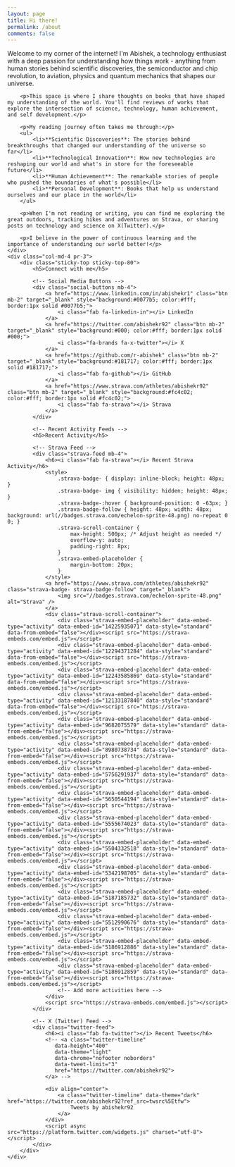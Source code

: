 ```yaml
---
layout: page
title: Hi there!
permalink: /about
comments: false
---
```


<div class="row justify-content-between">
    <div class="col-md-8 pr-5">
        <p>Welcome to my corner of the internet! I'm Abishek, a technology enthusiast with a deep passion for understanding how things work - anything from human stories behind scientific discoveries, the semiconductor and chip revolution, to aviation, physics and quantum mechanics that shapes our universe.</p>

        <p>This space is where I share thoughts on books that have shaped my understanding of the world. You'll find reviews of works that explore the intersection of science, technology, human achievement, and self development.</p>

        <p>My reading journey often takes me through:</p>
        <ul>
            <li>**Scientific Discoveries**: The stories behind breakthroughs that changed our understanding of the universe so far</li>
            <li>**Technological Innovation**: How new technologies are reshaping our world and what's in store for the foreseeable future</li>
            <li>**Human Achievement**: The remarkable stories of people who pushed the boundaries of what's possible</li>
            <li>**Personal Development**: Books that help us understand ourselves and our place in the world</li>
        </ul>

        <p>When I'm not reading or writing, you can find me exploring the great outdoors, tracking hikes and adventures on Strava, or sharing posts on technology and science on X(Twitter).</p>

        <p>I believe in the power of continuous learning and the importance of understanding our world better!</p>
    </div>
    <div class="col-md-4 pr-3">
        <div class="sticky-top sticky-top-80">
            <h5>Connect with me</h5>
            
            <!-- Social Media Buttons -->
            <div class="social-buttons mb-4">
                <a href="https://www.linkedin.com/in/abishekr1" class="btn mb-2" target="_blank" style="background:#0077b5; color:#fff; border:1px solid #0077b5;">
                    <i class="fab fa-linkedin-in"></i> LinkedIn
                </a>
                <a href="https://twitter.com/abishekr92" class="btn mb-2" target="_blank" style="background:#000; color:#fff; border:1px solid #000;">
                    <i class="fa-brands fa-x-twitter"></i> X
                </a>
                <a href="https://github.com/r-abishek" class="btn mb-2" target="_blank" style="background:#181717; color:#fff; border:1px solid #181717;">
                    <i class="fab fa-github"></i> GitHub
                </a>
                <a href="https://www.strava.com/athletes/abishekr92" class="btn mb-2" target="_blank" style="background:#fc4c02; color:#fff; border:1px solid #fc4c02;">
                    <i class="fab fa-strava"></i> Strava
                </a>
            </div>

            <!-- Recent Activity Feeds -->
            <h5>Recent Activity</h5>
            
            <!-- Strava Feed -->
            <div class="strava-feed mb-4">
                <h6><i class="fab fa-strava"></i> Recent Strava Activity</h6>
                <style>
                    .strava-badge- { display: inline-block; height: 48px; }
                    .strava-badge- img { visibility: hidden; height: 48px; }
                    .strava-badge-:hover { background-position: 0 -63px; }
                    .strava-badge-follow { height: 48px; width: 48px; background: url(//badges.strava.com/echelon-sprite-48.png) no-repeat 0 0; }
                    .strava-scroll-container {
                        max-height: 500px; /* Adjust height as needed */
                        overflow-y: auto;
                        padding-right: 8px;
                    }
                    .strava-embed-placeholder {
                        margin-bottom: 20px;
                    }
                </style>
                <a href="https://www.strava.com/athletes/abishekr92" class="strava-badge- strava-badge-follow" target="_blank">
                    <img src="//badges.strava.com/echelon-sprite-48.png" alt="Strava" />
                </a>
                <div class="strava-scroll-container">
                    <div class="strava-embed-placeholder" data-embed-type="activity" data-embed-id="14225935071" data-style="standard" data-from-embed="false"></div><script src="https://strava-embeds.com/embed.js"></script>
                    <div class="strava-embed-placeholder" data-embed-type="activity" data-embed-id="12294371284" data-style="standard" data-from-embed="false"></div><script src="https://strava-embeds.com/embed.js"></script>
                    <div class="strava-embed-placeholder" data-embed-type="activity" data-embed-id="12243585869" data-style="standard" data-from-embed="false"></div><script src="https://strava-embeds.com/embed.js"></script>
                    <div class="strava-embed-placeholder" data-embed-type="activity" data-embed-id="12133187840" data-style="standard" data-from-embed="false"></div><script src="https://strava-embeds.com/embed.js"></script>
                    <div class="strava-embed-placeholder" data-embed-type="activity" data-embed-id="9682075579" data-style="standard" data-from-embed="false"></div><script src="https://strava-embeds.com/embed.js"></script>
                    <div class="strava-embed-placeholder" data-embed-type="activity" data-embed-id="8980738734" data-style="standard" data-from-embed="false"></div><script src="https://strava-embeds.com/embed.js"></script>
                    <div class="strava-embed-placeholder" data-embed-type="activity" data-embed-id="5756291937" data-style="standard" data-from-embed="false"></div><script src="https://strava-embeds.com/embed.js"></script>
                    <div class="strava-embed-placeholder" data-embed-type="activity" data-embed-id="5650544194" data-style="standard" data-from-embed="false"></div><script src="https://strava-embeds.com/embed.js"></script>
                    <div class="strava-embed-placeholder" data-embed-type="activity" data-embed-id="5555674023" data-style="standard" data-from-embed="false"></div><script src="https://strava-embeds.com/embed.js"></script>
                    <div class="strava-embed-placeholder" data-embed-type="activity" data-embed-id="5504332518" data-style="standard" data-from-embed="false"></div><script src="https://strava-embeds.com/embed.js"></script>
                    <div class="strava-embed-placeholder" data-embed-type="activity" data-embed-id="5342198705" data-style="standard" data-from-embed="false"></div><script src="https://strava-embeds.com/embed.js"></script>
                    <div class="strava-embed-placeholder" data-embed-type="activity" data-embed-id="5187185732" data-style="standard" data-from-embed="false"></div><script src="https://strava-embeds.com/embed.js"></script>
                    <div class="strava-embed-placeholder" data-embed-type="activity" data-embed-id="5512990676" data-style="standard" data-from-embed="false"></div><script src="https://strava-embeds.com/embed.js"></script>
                    <div class="strava-embed-placeholder" data-embed-type="activity" data-embed-id="5186912886" data-style="standard" data-from-embed="false"></div><script src="https://strava-embeds.com/embed.js"></script>
                    <div class="strava-embed-placeholder" data-embed-type="activity" data-embed-id="5186912859" data-style="standard" data-from-embed="false"></div><script src="https://strava-embeds.com/embed.js"></script>
                    <!-- Add more activities here -->
                </div>
                <script src="https://strava-embeds.com/embed.js"></script>
            </div>

            <!-- X (Twitter) Feed -->
            <div class="twitter-feed">
                <h6><i class="fab fa-twitter"></i> Recent Tweets</h6>
                <!-- <a class="twitter-timeline" 
                   data-height="400"
                   data-theme="light"
                   data-chrome="nofooter noborders"
                   data-tweet-limit="3"
                   href="https://twitter.com/abishekr92">
                </a> -->

                <div align="center">
                    <a class="twitter-timeline" data-theme="dark" href="https://twitter.com/abishekr92?ref_src=twsrc%5Etfw">
                        Tweets by abishekr92
                    </a>
                </div>
                <script async src="https://platform.twitter.com/widgets.js" charset="utf-8"></script>
            </div>
        </div>
    </div>
</div>

<!-- Add Font Awesome for icons -->
<link rel="stylesheet" href="https://cdnjs.cloudflare.com/ajax/libs/font-awesome/5.15.4/css/all.min.css">

<!-- Custom CSS for social buttons -->
<style>
    .social-buttons .btn {
        width: 100%;
        text-align: left;
        padding: 8px 15px;
        margin-bottom: 8px;
        border-radius: 4px;
        transition: all 0.3s ease;
    }
    .social-buttons .btn:hover {
        transform: translateY(-2px);
        box-shadow: 0 2px 5px rgba(0,0,0,0.2);
    }
    .social-buttons .btn i {
        margin-right: 10px;
        width: 20px;
        text-align: center;
    }
    .strava-feed, .twitter-feed {
        background: #f8f9fa;
        padding: 15px;
        border-radius: 8px;
        margin-bottom: 20px;
    }
    .strava-feed h6, .twitter-feed h6 {
        margin-bottom: 15px;
        color: #333;
    }
</style>
